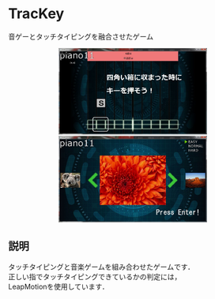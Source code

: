 # TracKey
音ゲーとタッチタイピングを融合させたゲーム



<div align=center><img src="ゲーム画面２.jpg" width="300" hegiht="150"> <img src="選択画面.JPG" width="300" hegiht="150">
  <div/>

<div align=left>

## 説明
タッチタイピングと音楽ゲームを組み合わせたゲームです．<br>
正しい指でタッチタイピングできているかの判定には，<br>
LeapMotionを使用しています．

